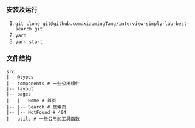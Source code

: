 ### 安装及运行
1. `git clone git@github.com:xiaomingTang/interview-simply-lab-best-search.git`
2. `yarn`
3. `yarn start`

### 文件结构
```
src
|-- @types
|-- components # 一些公用组件
|-- layout
|-- pages
|-- |-- Home # 首页
|-- |-- Search # 搜索页
|-- |-- NotFound # 404
|-- utils # 一些公用的工具函数
```
